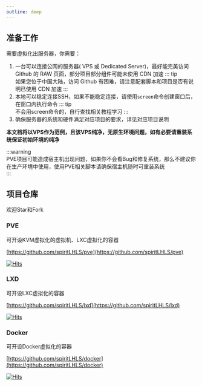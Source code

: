 ```yaml
---
outline: deep
---
```


## 准备工作  

需要虚拟化出服务器，你需要：
1. 一台可以连接公网的服务器( VPS 或 Dedicated Server)，最好能完美访问 Github 的 RAW 页面，部分项目部分组件可能未使用 CDN 加速
::: tip  
如果您位于中国大陆，访问 Github 有困难，请注意配套脚本和项目是否有说明已使用 CDN 加速
:::
2. 本地可以稳定连接SSH，如果不能稳定连接，请使用```screen```命令创建窗口后，在窗口内执行命令
::: tip  
不会用screen命令的，自行查找相关教程学习
:::
3. 确保服务器的系统和硬件满足对应项目的要求，详见对应项目说明

**本文档将以VPS作为范例，且该VPS纯净，无原生环境问题，如有必要请重装系统保证初始环境的纯净**  

:::warning  
PVE项目可能造成宿主机出现问题，如果你不会看Bug和修复系统，那么不建议你在生产环境中使用，使用PVE相关脚本请确保宿主机随时可重装系统  
:::  

## 项目仓库

欢迎Star和Fork

### PVE

可开设KVM虚拟化的虚拟机、LXC虚拟化的容器

[https://github.com/spiritLHLS/pve](https://github.com/spiritLHLS/pve)

[![Hits](https://hits.seeyoufarm.com/api/count/incr/badge.svg?url=https%3A%2F%2Fgithub.com%2FspiritLHLS%2Fpve&count_bg=%2379C83D&title_bg=%23555555&icon=&icon_color=%23E7E7E7&title=hits&edge_flat=false)](https://hits.seeyoufarm.com)

### LXD

可开设LXC虚拟化的容器

[https://github.com/spiritLHLS/lxd](https://github.com/spiritLHLS/lxd)

[![Hits](https://hits.seeyoufarm.com/api/count/incr/badge.svg?url=https%3A%2F%2Fgithub.com%2FspiritLHLS%2Flxd&count_bg=%2379C83D&title_bg=%23555555&icon=&icon_color=%23E7E7E7&title=hits&edge_flat=false)](https://hits.seeyoufarm.com)

### Docker

可开设Docker虚拟化的容器

[https://github.com/spiritLHLS/docker](https://github.com/spiritLHLS/docker)

[![Hits](https://hits.seeyoufarm.com/api/count/incr/badge.svg?url=https%3A%2F%2Fgithub.com%2FspiritLHLS%2Fdocker&count_bg=%2379C83D&title_bg=%23555555&icon=&icon_color=%23E7E7E7&title=hits&edge_flat=false)](https://hits.seeyoufarm.com)

<br/>
<br/>
